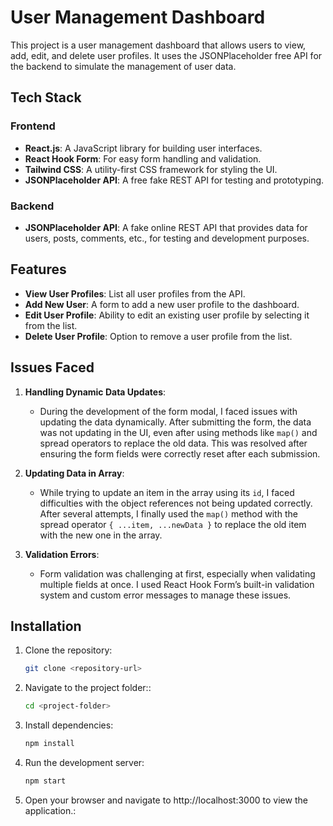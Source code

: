 # User Management Dashboard

This project is a user management dashboard that allows users to view, add, edit, and delete user profiles. It uses the JSONPlaceholder free API for the backend to simulate the management of user data.

## Tech Stack

### Frontend
- **React.js**: A JavaScript library for building user interfaces.
- **React Hook Form**: For easy form handling and validation.
- **Tailwind CSS**: A utility-first CSS framework for styling the UI.
- **JSONPlaceholder API**: A free fake REST API for testing and prototyping.

### Backend
- **JSONPlaceholder API**: A fake online REST API that provides data for users, posts, comments, etc., for testing and development purposes.

## Features

- **View User Profiles**: List all user profiles from the API.
- **Add New User**: A form to add a new user profile to the dashboard.
- **Edit User Profile**: Ability to edit an existing user profile by selecting it from the list.
- **Delete User Profile**: Option to remove a user profile from the list.

## Issues Faced

1. **Handling Dynamic Data Updates**: 
   - During the development of the form modal, I faced issues with updating the data dynamically. After submitting the form, the data was not updating in the UI, even after using methods like `map()` and spread operators to replace the old data. This was resolved after ensuring the form fields were correctly reset after each submission.

2. **Updating Data in Array**: 
   - While trying to update an item in the array using its `id`, I faced difficulties with the object references not being updated correctly. After several attempts, I finally used the `map()` method with the spread operator `{ ...item, ...newData }` to replace the old item with the new one in the array.

3. **Validation Errors**: 
   - Form validation was challenging at first, especially when validating multiple fields at once. I used React Hook Form’s built-in validation system and custom error messages to manage these issues.

## Installation

1. Clone the repository:
   ```bash
   git clone <repository-url>
2. Navigate to the project folder::
   ```bash
   cd <project-folder>
3. Install dependencies:
   ```bash
   npm install
4. Run the development server:
   ```bash
   npm start
5. Open your browser and navigate to http://localhost:3000 to view the application.:

